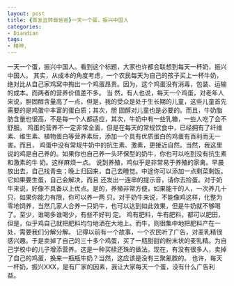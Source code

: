 ```yaml
---
layout: post
title: {首发且转载爸爸}一天一个蛋，振兴中国人
categories:
- Diandian
tags:
- 精神, 
---
```

一天一个蛋，振兴中国人。看到这个标题，大家也许都会联想到每天一杯奶，振兴中国人。 其实，从成本的角度考虑，一个农民每天为自己的孩子买上一杯牛奶，绝对比从自己家鸡窝中掏出一个鸡蛋昂贵。因为，这个鸡蛋没有消毒，包装、运输的成本。而两者的营养价值差不多。 当 然，有人也说，每天一个鸡蛋，对老年人来说，胆固醇含量高了一点，但是，我的受众是处于生长期的儿童，这些儿童首先需要的是鸡蛋中丰富的蛋白质；其次，胆 固醇对儿童也是必要的。而且，牛奶脂肪含量也很高，不是每一个人都适应，其次，牛奶中有一些乳糖，一些人吃了会不舒服。 鸡蛋的营养不一定非常全面，但是在每天的常规饮食中，已经拥有了纤维素、维生素、植物蛋白等营养素后，添加一个具有优质蛋白的鸡蛋有百利而无一害。而且， 鸡蛋中没有常规牛奶中的抗生素、激素，更接近自然。当然，我这里说的鸡是自己养的。如果你也自己养一头环保型的奶牛，你也可以吃到没有抗生素和激素的牛 奶。这样麻烦一点。 说到养殖，鸡似乎是非常易于养殖的家禽。早晨放出去，自己找青虫；晚上归回来，自己去睡觉。中途你可以添加一点剩菜剩饭。它如果要生蛋，自己会解决，而且 还发出一连串的提示音，请你去捡蛋。对于奶牛来说，好像不具备以上优点。是的，养殖非常方便，如果能干的人，一次养几十只，如果你能力有限，你可以养一两 只。对于奶牛来说，不能像鸡这样，化整为零地饲养，当然几家人合养一只奶牛，也可以达到如此效果，但是牛奶就不够喝了。至少，谁喝多谁喝少，有些不好判 定。 鸡有肥料，牛有肥料，都可以肥田，但是，似乎鸡自己就把肥料均匀地洒在大地上。而牛，则很集中地把肥料产在一处，需要我们分解分解。 记得以前有一个故事，一个农民听了广告，对麦乳精很感兴趣。于是卖掉了自己的三十多个鸡蛋，买了一瓶甜甜的粉末状的麦乳精。为自己学校中的儿子增添营养。这是一种买椟还珠的做法。现在，有没有很多人，卖掉了自己的鸡蛋，换来一瓶瓶牛奶？当然，这应该是没有三聚氰胺的。 也许，每天一杯奶，振兴XXX，是有厂家的因素，我让大家每天一个蛋，没有什么广告利益。